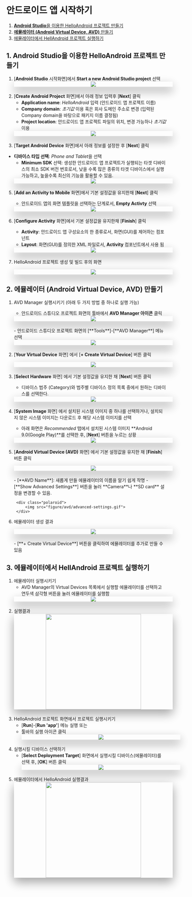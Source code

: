 <style>
div.polaroid {
  	width: 500px;
  	box-shadow: 0 10px 30px 0 rgba(0, 0, 0, 0.2), 0 16px 30px 0 rgba(0, 0, 0, 0.19);
  	text-align: center;
	margin-bottom: 0.5cm;
}
</style>

# 안드로이드 앱 시작하기
1. [**Android Studio**을 이용한 HelloAndroid 프로젝트 만들기](#start-android)
2. [**에뮬레이터 (Android Virtual Device, AVD)** 만들기](#create-avd)
3. [에뮬레이터에서 HellAndroid 프로젝트 실행하기](#run-helloandroid)

## <a name="start-android"></a> 1. **Android Studio**을 이용한 HelloAndroid 프로젝트 만들기

1. [**Android Studio** 시작화면]에서 **Start a new Android Studio project** 선택
	<div class="polaroid">
		<img src="./figure/start-android/as-start.JPG">
	</div>
2. [**Create Android Project** 화면]에서 아래 정보 입력후 [**Next**] 클릭
	- **Application name**: *HelloAndroid* 입력 (안드로이드 앱 프로젝트 이름)
	- **Company domain**: *초기값* 이용 혹은 회사 도메인 주소로 변경
		(입력된 Company domain을 바탕으로 패키지 이름 결정됨)
	- **Project location**: 안드로이드 앱 프로젝트 파일의 위치, 변경 가능하나 *초기값* 이용
	<div class="polaroid">
		<img src="figure/start-android/as-new-project.JPG">
	</div>
3. [**Target Android Device** 화면]에서 아래 정보를 설정한 후 [**Next**] 클릭
  - **디바이스 타입 선택**: *Phone and Tablet*을 선택
	- **Minimum SDK** 선택: 생성한 안드로이드 앱 프로젝트가 실행되는 타겟 디바이스의 최소 SDK 버전 번호로서, 낮을 수록 많은 종류의 타겟 디바이스에서 실행가능하고, 높을수록 최신의 기능을 활용할 수 있음.
	<div class="polaroid">
		<img src="figure/start-android/as-target.JPG">
	</div>
5. [**Add an Activity to Mobile** 화면]에서 기본 설정값을 유지한채 [**Next**] 클릭

	- 안드로이드 앱의 화면 템플릿을 선택하는 단계로서, **Empty Activty** 선택

	<div class="polaroid">
		<img src="figure/start-android/as-template.JPG">
	</div>
6. [**Configure Activity** 화면]에서 기본 설정값을 유지한채 [**Finish**] 클릭

	* **Activity**: 안드로이드 앱 구성요소의 한 종류로서, 화면(GUI)를 제어하는 컴포넌트
	* **Layout**: 화면(GUI)를 정의한 XML 파일로서, **Activity** 컴포넌트에서 사용 됨  
	<div class="polaroid">
		<img src="figure/start-android/as-customize-activity.JPG">
	</div>

7. HelloAndroid 프로젝트 생성 및 빌드 후의 화면
	<div class="polaroid">
		<img src="figure/start-android/as-build-finished.JPG">
	</div>

## <a name="create-avd"></a> 2. **에뮬레이터 (Android Virtual Device, AVD)** 만들기

1. AVD Manager 실행시키기 (아래 두 가지 방법 중 하나로 실행 가능)
	- 안드로이드 스튜디오 프로젝트 화면의 툴바에서 **AVD Manager 아이콘** 클릭
	<div class="polaroid">
		<img src="figure/avd/start-avd.JPG">
	</div>
	- 안드로이드 스튜디오 프로젝트 화면의 [**Tools**]-[**AVD Manager**] 메뉴 선택
	<div class="polaroid">
		<img src="figure/avd/start-avd-tool.JPG">
	</div>

2. [**Your Virtual Device** 화면] 에서 [**+ Create Virtual Device**] 버튼 클릭
	<div class="polaroid">
		<img src="figure/avd/create-device.JPG">
	</div>
3. [**Select Hardware** 화면] 에서 기본 설정값을 유지한 채  [**Next**] 버튼 클릭
	- 디바이스 범주 (Category)와 범주별 디바이스 정의 목록 중에서 원하는 디바이스를 선택한다.
	<div class="polaroid">
		<img src="figure/avd/select-hardware.JPG">
	</div>
4. [**System Image** 화면] 에서 설치된 시스템 이미지 중 하나를 선택하거나, 설치되지 않은 시스템 이미지는 다운로드 후 해당 시스템 이미지를 선택
	- 아래 화면은 *Recommended* 탭에서 설치된 시스템 이미지 **Android 9.0(Google Play)**를 선택한 후, [**Next**] 버튼을 누르는 상황
	 <div class="polaroid">
		<img src="figure/avd/system-image.JPG">
	</div>
5. [**Android Virtual Device (AVD)** 화면] 에서 기본 설정값을 유지한 채  [**Finish**] 버튼 클릭
	 <div class="polaroid">
		<img src="./figure/avd/finish-avd.JPG">
	</div>
	- [**AVD Name**]: 새롭게 만들 에뮬레이터의 이름을 알기 쉽게 작명
	- [**Show Advanced Settings**] 버튼을 눌러 **Camera**나 **SD card** 설정을 변경할 수 있음.
	
		<div class="polaroid">
			<img src="figure/avd/advanced-settings.gif">
		</div>

6. 에뮬레이터 생성 결과

	<div class="polaroid">
		<img src="figure/avd/avd-result.JPG">
	</div>
	- [**+ Create Virtual Device**] 버튼을 클릭하여 에뮬레이터를 추가로 만들 수 있음

## <a name="run-helloandroid"></a> 3. 에뮬레이터에서 HellAndroid 프로젝트 실행하기

1. 에뮬레이터 실행시키기
	- AVD Manager의 Virtual Devices 목록에서 실행할 에뮬레이터를 선택하고 연두색 삼각형 버튼을 눌러 에뮬레이터를  실행함
	<div class="polaroid">
		<img src="figure/avd/avd-start.JPG">
	</div>
2. 실행결과
	<div class="polaroid">
		<img src="figure/avd/avd-nexus5x.JPG" width="300px">
	</div>
3. HelloAndroid 프로젝트 화면에서 프로젝트 실행시키기
	- [**Run**]-[**Run 'app'**] 메뉴 실행 또는
	- 툴바의 실행 아이콘 클릭
		<div class="polaroid">
			<img src="figure/start-android/start-run.JPG">
		</div>
4. 실행시킬 디바이스 선택하기
	- [**Select Deployment Target**] 화면에서 실행시킬 디바이스(에뮬레이터)를 선택 후, [**OK**] 버튼 클릭
		<div class="polaroid">
			<img src="figure/start-android/select-target.JPG">
		</div>
5. 에뮬레이터에서 HelloAndroid 실행결과
	<div class="polaroid">
		<img src="figure/start-android/avd-helloandroid.JPG" width="300px">
	</div>
